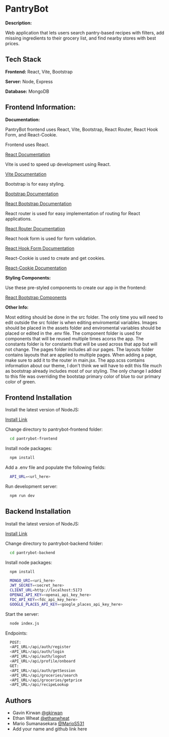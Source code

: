 # PantryBot

**Description:**

Web application that lets users search pantry-based recipes with filters, add missing ingredients to their grocery list, and find nearby stores with best prices.

## Tech Stack

**Frontend:** React, Vite, Bootstrap

**Server:** Node, Express

**Database:** MongoDB

## Frontend Information:

**Documentation:**

PantryBot frontend uses React, Vite, Bootstrap, React Router, React Hook Form, and React-Cookie.

Frontend uses React.

[React Documentation](https://react.dev/)

Vite is used to speed up development using React.

[Vite Documentation](https://vite.dev/)

Bootstrap is for easy styling.

[Bootstrap Documentation](https://getbootstrap.com/)

[React Bootstrap Documentation](https://react-bootstrap.netlify.app/)

React router is used for easy implementation of routing for React applications.

[React Router Documentation](https://reactrouter.com/en/main)

React hook form is used for form validation.

[React Hook Form Documentation](https://www.react-hook-form.com/)

React-Cookie is used to create and get cookies.

[React-Cookie Documentation](https://www.npmjs.com/package/react-cookie)

**Styling Components:**

Use these pre-styled components to create our app in the frontend:

[React Bootstrap Components](https://react-bootstrap.netlify.app/docs/components/accordion)

**Other Info:**

Most editing should be done in the src folder. The only time you will need to edit outside the src folder is when editing enviromental variables. Images should be placed in the assets folder and enviromental variables should be placed or edited in the .env file. The component folder is used for components that will be reused multiple times acorss the app. The constants folder is for constants that will be used across that app but will not change. The pages folder includes all our pages. The layouts folder contains layouts that are applied to multiple pages. When adding a page, make sure to add it to the router in main.jsx. The app.scss contains information about our theme, I don't think we will have to edit this file much as bootstrap already includes most of our styling. The only change I added to this file was overriding the bootstap primary color of blue to our primary color of green.

## Frontend Installation

Install the latest version of NodeJS:

[Install Link](https://nodejs.org/en)

Change directory to pantrybot-frontend folder:

```bash
  cd pantrybot-frontend
```

Install node packages:

```bash
  npm install
```

Add a .env file and populate the following fields:

```bash
  API_URL=<url_here>
```

Run development server:

```bash
  npm run dev
```

## Backend Installation

Install the latest version of NodeJS:

[Install Link](https://nodejs.org/en)

Change directory to pantrybot-backend folder:

```bash
  cd pantrybot-backend
```

Install node packages:

```bash
  npm install
```

```bash
  MONGO_URI=<uri_here>
  JWT_SECRET=<secret_here>
  CLIENT_URL=http://localhost:5173
  OPENAI_API_KEY=<openai_api_key_here>
  FDC_API_KEY=<fdc_api_key_here>
  GOOGLE_PLACES_API_KEY=<google_places_api_key_here>
```

Start the server:

```bash
  node index.js
```

Endpoints:

```bash
  POST:
  <API_URL>/api/auth/register
  <API_URL>/api/auth/login
  <API_URL>/api/auth/logout
  <API_URL>/api/profile/onboard
  GET:
  <API_URL>/api/auth/getSession
  <API_URL>/api/groceries/search
  <API_URL>/api/groceries/getprice
  <API_URL>/api/recipeLookup
```

## Authors

- Gavin Kirwan [@gkirwan](https://www.github.com/gkirwan43)
- Ethan Wheat [@ethanwheat](https://github.com/ethanwheat)
- Mario Sumanasekara [@MarioS531](https://github.com/MarioS531)
- Add your name and github link here
